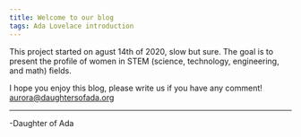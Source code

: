 ```yaml
---
title: Welcome to our blog
tags: Ada Lovelace introduction
---
```


This project started on agust 14th of 2020, slow but sure.
The goal is to present the profile of women in STEM (science, technology, engineering, and math) fields.


I hope you enjoy this blog, please write us if you have any comment!
aurora@daughtersofada.org

<!--more-->

---

-Daughter of Ada
